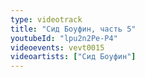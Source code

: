```yaml
---
type: videotrack
title: "Сид Боуфин, часть 5"
youtubeId: "lpu2n2Pe-P4"
videoevents: vevt0015
videoartists: ["Сид Боуфин"]
---
```

